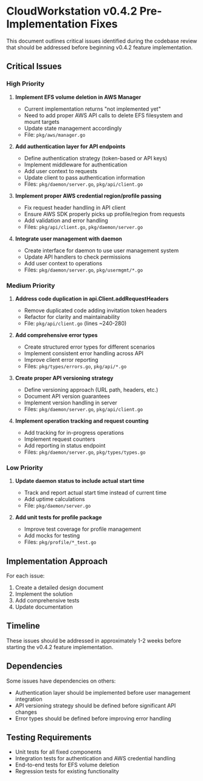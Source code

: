 # CloudWorkstation v0.4.2 Pre-Implementation Fixes

This document outlines critical issues identified during the codebase review that should be addressed before beginning v0.4.2 feature implementation.

## Critical Issues

### High Priority

1. **Implement EFS volume deletion in AWS Manager**
   - Current implementation returns "not implemented yet"
   - Need to add proper AWS API calls to delete EFS filesystem and mount targets
   - Update state management accordingly
   - File: `pkg/aws/manager.go`

2. **Add authentication layer for API endpoints**
   - Define authentication strategy (token-based or API keys)
   - Implement middleware for authentication
   - Add user context to requests
   - Update client to pass authentication information
   - Files: `pkg/daemon/server.go`, `pkg/api/client.go`

3. **Implement proper AWS credential region/profile passing**
   - Fix request header handling in API client
   - Ensure AWS SDK properly picks up profile/region from requests
   - Add validation and error handling
   - Files: `pkg/api/client.go`, `pkg/daemon/server.go`

4. **Integrate user management with daemon**
   - Create interface for daemon to use user management system
   - Update API handlers to check permissions
   - Add user context to operations
   - Files: `pkg/daemon/server.go`, `pkg/usermgmt/*.go`

### Medium Priority

1. **Address code duplication in api.Client.addRequestHeaders**
   - Remove duplicated code adding invitation token headers
   - Refactor for clarity and maintainability
   - File: `pkg/api/client.go` (lines ~240-280)

2. **Add comprehensive error types**
   - Create structured error types for different scenarios
   - Implement consistent error handling across API
   - Improve client error reporting
   - Files: `pkg/types/errors.go`, `pkg/api/*.go`

3. **Create proper API versioning strategy**
   - Define versioning approach (URL path, headers, etc.)
   - Document API version guarantees
   - Implement version handling in server
   - Files: `pkg/daemon/server.go`, `pkg/api/client.go`

4. **Implement operation tracking and request counting**
   - Add tracking for in-progress operations
   - Implement request counters
   - Add reporting in status endpoint
   - Files: `pkg/daemon/server.go`, `pkg/types/types.go`

### Low Priority

1. **Update daemon status to include actual start time**
   - Track and report actual start time instead of current time
   - Add uptime calculations
   - File: `pkg/daemon/server.go`

2. **Add unit tests for profile package**
   - Improve test coverage for profile management
   - Add mocks for testing
   - Files: `pkg/profile/*_test.go`

## Implementation Approach

For each issue:
1. Create a detailed design document
2. Implement the solution
3. Add comprehensive tests
4. Update documentation

## Timeline

These issues should be addressed in approximately 1-2 weeks before starting the v0.4.2 feature implementation.

## Dependencies

Some issues have dependencies on others:
- Authentication layer should be implemented before user management integration
- API versioning strategy should be defined before significant API changes
- Error types should be defined before improving error handling

## Testing Requirements

- Unit tests for all fixed components
- Integration tests for authentication and AWS credential handling
- End-to-end tests for EFS volume deletion
- Regression tests for existing functionality